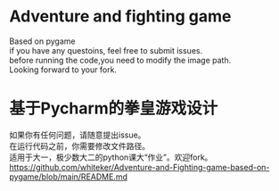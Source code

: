 # Adventure and fighting game
Based on pygame      
if you have any questoins, feel free to submit issues.     
before running the code,you need to modify the image path.      
Looking forward to your fork.   

# 基于Pycharm的拳皇游戏设计
如果你有任何问题，请随意提出issue。      
在运行代码之前，你需要修改文件路径。       
适用于大一，极少数大二的python课大“作业”。欢迎fork。https://github.com/whiteker/Adventure-and-Fighting-game-based-on-pygame/blob/main/README.md
